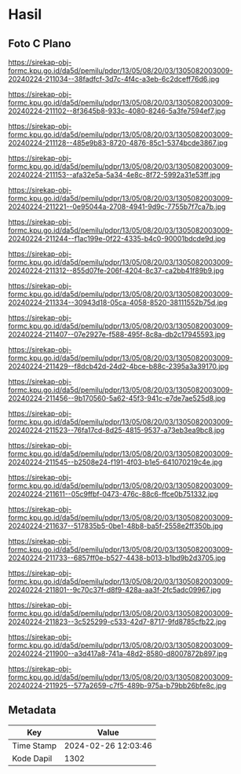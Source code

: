 # Hasil

## Foto C Plano

https://sirekap-obj-formc.kpu.go.id/da5d/pemilu/pdpr/13/05/08/20/03/1305082003009-20240224-211034--38fadfcf-3d7c-4f4c-a3eb-6c2dceff76d6.jpg

https://sirekap-obj-formc.kpu.go.id/da5d/pemilu/pdpr/13/05/08/20/03/1305082003009-20240224-211102--8f3645b8-933c-4080-8246-5a3fe7594ef7.jpg

https://sirekap-obj-formc.kpu.go.id/da5d/pemilu/pdpr/13/05/08/20/03/1305082003009-20240224-211128--485e9b83-8720-4876-85c1-5374bcde3867.jpg

https://sirekap-obj-formc.kpu.go.id/da5d/pemilu/pdpr/13/05/08/20/03/1305082003009-20240224-211153--afa32e5a-5a34-4e8c-8f72-5992a31e53ff.jpg

https://sirekap-obj-formc.kpu.go.id/da5d/pemilu/pdpr/13/05/08/20/03/1305082003009-20240224-211221--0e95044a-2708-4941-9d9c-7755b7f7ca7b.jpg

https://sirekap-obj-formc.kpu.go.id/da5d/pemilu/pdpr/13/05/08/20/03/1305082003009-20240224-211244--f1ac199e-0f22-4335-b4c0-90001bdcde9d.jpg

https://sirekap-obj-formc.kpu.go.id/da5d/pemilu/pdpr/13/05/08/20/03/1305082003009-20240224-211312--855d07fe-206f-4204-8c37-ca2bb41f89b9.jpg

https://sirekap-obj-formc.kpu.go.id/da5d/pemilu/pdpr/13/05/08/20/03/1305082003009-20240224-211334--30943d18-05ca-4058-8520-38111552b75d.jpg

https://sirekap-obj-formc.kpu.go.id/da5d/pemilu/pdpr/13/05/08/20/03/1305082003009-20240224-211407--07e2927e-f588-495f-8c8a-db2c17945593.jpg

https://sirekap-obj-formc.kpu.go.id/da5d/pemilu/pdpr/13/05/08/20/03/1305082003009-20240224-211429--f8dcb42d-24d2-4bce-b88c-2395a3a39170.jpg

https://sirekap-obj-formc.kpu.go.id/da5d/pemilu/pdpr/13/05/08/20/03/1305082003009-20240224-211456--9b170560-5a62-45f3-941c-e7de7ae525d8.jpg

https://sirekap-obj-formc.kpu.go.id/da5d/pemilu/pdpr/13/05/08/20/03/1305082003009-20240224-211523--76fa17cd-8d25-4815-9537-a73eb3ea9bc8.jpg

https://sirekap-obj-formc.kpu.go.id/da5d/pemilu/pdpr/13/05/08/20/03/1305082003009-20240224-211545--b2508e24-f191-4f03-b1e5-641070219c4e.jpg

https://sirekap-obj-formc.kpu.go.id/da5d/pemilu/pdpr/13/05/08/20/03/1305082003009-20240224-211611--05c9ffbf-0473-476c-88c6-ffce0b751332.jpg

https://sirekap-obj-formc.kpu.go.id/da5d/pemilu/pdpr/13/05/08/20/03/1305082003009-20240224-211637--517835b5-0be1-48b8-ba5f-2558e2ff350b.jpg

https://sirekap-obj-formc.kpu.go.id/da5d/pemilu/pdpr/13/05/08/20/03/1305082003009-20240224-211733--6857ff0e-b527-4438-b013-b1bd9b2d3705.jpg

https://sirekap-obj-formc.kpu.go.id/da5d/pemilu/pdpr/13/05/08/20/03/1305082003009-20240224-211801--9c70c37f-d8f9-428a-aa3f-2fc5adc09967.jpg

https://sirekap-obj-formc.kpu.go.id/da5d/pemilu/pdpr/13/05/08/20/03/1305082003009-20240224-211823--3c525299-c533-42d7-8717-9fd8785cfb22.jpg

https://sirekap-obj-formc.kpu.go.id/da5d/pemilu/pdpr/13/05/08/20/03/1305082003009-20240224-211900--a3d417a8-741a-48d2-8580-d8007872b897.jpg

https://sirekap-obj-formc.kpu.go.id/da5d/pemilu/pdpr/13/05/08/20/03/1305082003009-20240224-211925--577a2659-c7f5-489b-975a-b79bb26bfe8c.jpg


## Metadata

| Key        | Value               |
| ---------- | ------------------- |
| Time Stamp | 2024-02-26 12:03:46 |
| Kode Dapil | 1302                |



